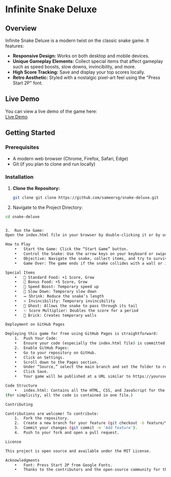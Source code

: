 # Infinite Snake Deluxe

## Overview

Infinite Snake Deluxe is a modern twist on the classic snake game. It features:
- **Responsive Design:** Works on both desktop and mobile devices.
- **Unique Gameplay Elements:** Collect special items that affect gameplay such as speed boosts, slow downs, invincibility, and more.
- **High Score Tracking:** Save and display your top scores locally.
- **Retro Aesthetic:** Styled with a nostalgic pixel-art feel using the "Press Start 2P" font.

## Live Demo

You can view a live demo of the game here:  
[Live Demo](https://sameersg.github.io/Snake-Deluxe/)  


## Getting Started

### Prerequisites

- A modern web browser (Chrome, Firefox, Safari, Edge)
- Git (if you plan to clone and run locally)

### Installation

1. **Clone the Repository:**

   ```bash
   git clone git clone https://github.com/sameersg/snake-deluxe.git

2.	Navigate to the Project Directory:
```bash
cd snake-deluxe


3.	Run the Game:
Open the index.html file in your browser by double-clicking it or by using your browser’s “Open File” option.

How to Play
	•	Start the Game: Click the “Start Game” button.
	•	Control the Snake: Use the arrow keys on your keyboard or swipe on mobile devices.
	•	Objective: Navigate the snake, collect items, and try to survive as long as possible.
	•	Game Over: The game ends if the snake collides with a wall or itself (unless under a special effect like invincibility).

Special Items
	•	🍎 Standard Food: +1 Score, Grow
	•	💎 Bonus Food: +5 Score, Grow
	•	🚀 Speed Boost: Temporary speed up
	•	🐢 Slow Down: Temporary slow down
	•	➖ Shrink: Reduce the snake’s length
	•	⭐ Invincibility: Temporary invincibility
	•	👻 Ghost: Allows the snake to pass through its tail
	•	✨ Score Multiplier: Doubles the score for a period
	•	🧱 Brick: Creates temporary walls

Deployment on GitHub Pages

Deploying this game for free using GitHub Pages is straightforward:
	1.	Push Your Code:
	•	Ensure your code (especially the index.html file) is committed to your repository.
	2.	Enable GitHub Pages:
	•	Go to your repository on GitHub.
	•	Click on Settings.
	•	Scroll down to the Pages section.
	•	Under “Source,” select the main branch and set the folder to root.
	•	Click Save.
	•	Your game will be published at a URL similar to https://yourusername.github.io/snake-deluxe/.

Code Structure
	•	index.html: Contains all the HTML, CSS, and JavaScript for the game.
(For simplicity, all the code is contained in one file.)

Contributing

Contributions are welcome! To contribute:
	1.	Fork the repository.
	2.	Create a new branch for your feature (git checkout -b feature/YourFeature).
	3.	Commit your changes (git commit -m 'Add feature').
	4.	Push to your fork and open a pull request.

License

This project is open source and available under the MIT License.

Acknowledgments
	•	Font: Press Start 2P from Google Fonts.
	•	Thanks to the contributors and the open-source community for their support.
